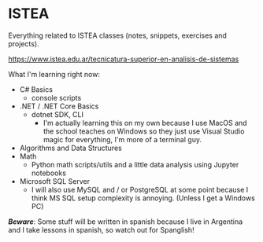 # ISTEA

Everything related to ISTEA classes (notes, snippets, exercises and projects).

https://www.istea.edu.ar/tecnicatura-superior-en-analisis-de-sistemas

What I'm learning right now:

- C# Basics
  - console scripts
- .NET / .NET Core Basics
  - dotnet SDK, CLI
    - I'm actually learning this on my own because I use MacOS and the school teaches on Windows so they just use Visual Studio magic for everything, I'm more of a terminal guy.
- Algorithms and Data Structures
- Math
  - Python math scripts/utils and a little data analysis using Jupyter notebooks
- Microsoft SQL Server
  - I will also use MySQL and / or PostgreSQL at some point because I think MS SQL setup complexity is annoying. (Unless I get a Windows PC)

**_Beware_**: Some stuff will be written in spanish because I live in Argentina and I take lessons in spanish, so watch out for Spanglish!
